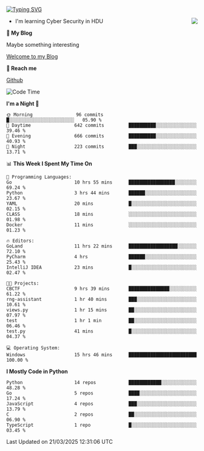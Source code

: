[![Typing SVG](https://readme-typing-svg.herokuapp.com?font=Fira+Code&pause=1000&random=false&width=450&height=60&lines=Hello+%F0%9F%91%8B%F0%9F%8F%BB;I'm+JBNRZ)](https://git.io/typing-svg)

<a href="#">
  <img align="right" src="https://github-readme-stats.vercel.app/api?username=JBNRZ&show_icons=true&bg_color=15,f2f7fd,E0EAFC" />
</a>

- I'm learning Cyber Security in HDU

 **🌱 My Blog**

Maybe something interesting

[Welcome to my Blog](https://jbnrz.com.cn/)

 **💬 Reach me** 

[Github](https://github.com/JBNRZ)


<!--START_SECTION:waka-->
![Code Time](http://img.shields.io/badge/Code%20Time-1%2C038%20hrs%2044%20mins-blue)

**I'm a Night 🦉** 

```text
🌞 Morning                96 commits          █░░░░░░░░░░░░░░░░░░░░░░░░   05.90 % 
🌆 Daytime                642 commits         ██████████░░░░░░░░░░░░░░░   39.46 % 
🌃 Evening                666 commits         ██████████░░░░░░░░░░░░░░░   40.93 % 
🌙 Night                  223 commits         ███░░░░░░░░░░░░░░░░░░░░░░   13.71 % 
```


📊 **This Week I Spent My Time On** 

```text
💬 Programming Languages: 
Go                       10 hrs 55 mins      █████████████████░░░░░░░░   69.24 % 
Python                   3 hrs 44 mins       ██████░░░░░░░░░░░░░░░░░░░   23.67 % 
YAML                     20 mins             █░░░░░░░░░░░░░░░░░░░░░░░░   02.15 % 
CLASS                    18 mins             ░░░░░░░░░░░░░░░░░░░░░░░░░   01.98 % 
Docker                   11 mins             ░░░░░░░░░░░░░░░░░░░░░░░░░   01.23 % 

🔥 Editors: 
GoLand                   11 hrs 22 mins      ██████████████████░░░░░░░   72.10 % 
PyCharm                  4 hrs               ██████░░░░░░░░░░░░░░░░░░░   25.43 % 
IntelliJ IDEA            23 mins             █░░░░░░░░░░░░░░░░░░░░░░░░   02.47 % 

🐱‍💻 Projects: 
CBCTF                    9 hrs 39 mins       ███████████████░░░░░░░░░░   61.22 % 
rng-assistant            1 hr 40 mins        ███░░░░░░░░░░░░░░░░░░░░░░   10.61 % 
views.py                 1 hr 15 mins        ██░░░░░░░░░░░░░░░░░░░░░░░   07.97 % 
test                     1 hr 1 min          ██░░░░░░░░░░░░░░░░░░░░░░░   06.46 % 
test.py                  41 mins             █░░░░░░░░░░░░░░░░░░░░░░░░   04.37 % 

💻 Operating System: 
Windows                  15 hrs 46 mins      █████████████████████████   100.00 % 
```

**I Mostly Code in Python** 

```text
Python                   14 repos            ████████████░░░░░░░░░░░░░   48.28 % 
Go                       5 repos             ████░░░░░░░░░░░░░░░░░░░░░   17.24 % 
JavaScript               4 repos             ███░░░░░░░░░░░░░░░░░░░░░░   13.79 % 
C                        2 repos             ██░░░░░░░░░░░░░░░░░░░░░░░   06.90 % 
TypeScript               1 repo              █░░░░░░░░░░░░░░░░░░░░░░░░   03.45 % 
```




 Last Updated on 21/03/2025 12:31:06 UTC
<!--END_SECTION:waka-->

